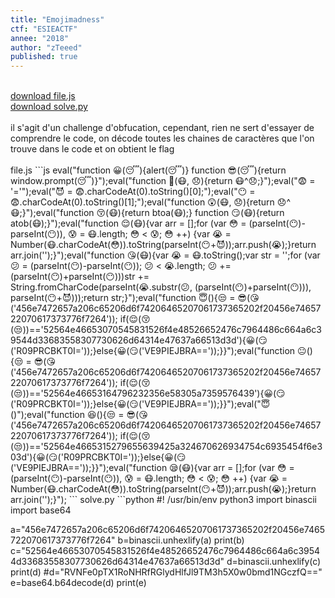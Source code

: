 ```yaml
---
title: "Emojimadness"
ctf: "ESIEACTF"
annee: "2018"
author: "zTeeed"
published: true
---
```


<br />
<a href="/writeup-scripts/2017-2018/ESIEACTF/emojimadness/file.js">download file.js</a>
<br />
<a href="/writeup-scripts/2017-2018/ESIEACTF/emojimadness/solve.py">download solve.py</a>
<br />
<br />
il s'agit d'un challenge d'obfucation, cependant, rien ne sert d'essayer de comprendre le code, on décode toutes les chaines de caractères que l'on trouve dans le code et on obtient le flag
<br />
<br />
file.js
```js
eval("function 😀(😴){alert(😴)} function 😎(😴){return window.prompt(😴)}");eval("function 😬(😷, 😞){return 😷^😞;}");eval("😨 = '='");eval("😈 = 😨.charCodeAt(0).toString()[0];");eval("😶 = 😨.charCodeAt(0).toString()[1];");eval("function 😲(😷, 😞){return 😞^😷;}");eval("function 😚(😷){return btoa(😷);} function 😏(😷){return atob(😷);}");eval("function 😌(😷){var arr = [];for (var 😳 = (parseInt(😶)-parseInt(😶)), 😰 = 😷.length; 😳 < 😰; 😳 ++) {var 😭 = Number(😷.charCodeAt(😳)).toString(parseInt(😶+😈));arr.push(😭);}return arr.join('');}");eval("function 😘(😷){var 😭 = 😷.toString();var str = '';for (var 😕 = (parseInt(😶)-parseInt(😶)); 😕 < 😭.length; 😕 += (parseInt(😶)+parseInt(😶)))str += String.fromCharCode(parseInt(😭.substr(😕, (parseInt(😶)+parseInt(😶))), parseInt(😶+😈)));return str;}");eval("function 😇(){😒 = 😎(😘('456e7472657a206c65206d6f74206465207061737365202f20456e7465722070617373776f7264')); if(😌(😚(😒))=='52564e46653070545831526f4e48526652476c7964486c664a6c39544d33683558307730626d64314e47637a66513d3d'){😀(😏('R09PRCBKT0I='));}else{😀(😏('VE9PIEJBRA=='));}}");eval("function 😐(){😒 = 😎(😘('456e7472657a206c65206d6f74206465207061737365202f20456e7465722070617373776f7264')); if(😌(😚(😒))=='52564e46653164796232356e58305a7359576439'){😀(😏('R09PRCBKT0I='));}else{😀(😏('VE9PIEJBRA=='));}}");eval("😇()");eval("function 😆(){😒 = 😎(😘('456e7472657a206c65206d6f74206465207061737365202f20456e7465722070617373776f7264')); if(😌(😚(😒))=='52564e4665315279655639425a324670626934754c6935454f6e303d'){😀(😏('R09PRCBKT0I='));}else{😀(😏('VE9PIEJBRA=='));}}");eval("function 😪(😷){var arr = [];for (var 😳 = (parseInt(😶)-parseInt(😶)), 😰 = 😷.length; 😳 < 😰; 😳 ++) {var 😭 = Number(😷.charCodeAt(😳)).toString(parseInt(😶+😈));arr.push(😭);}return arr.join('');}");
```
solve.py
```python
#! /usr/bin/env python3
import binascii
import base64

a="456e7472657a206c65206d6f74206465207061737365202f20456e7465722070617373776f7264"
b=binascii.unhexlify(a)
print(b)
c="52564e46653070545831526f4e48526652476c7964486c664a6c39544d33683558307730626d64314e47637a66513d3d"
d=binascii.unhexlify(c)
print(d)
#d="RVNFe0pTX1RoNHRfRGlydHlfJl9TM3h5X0w0bmd1NGczfQ=="
e=base64.b64decode(d)
print(e)
```
